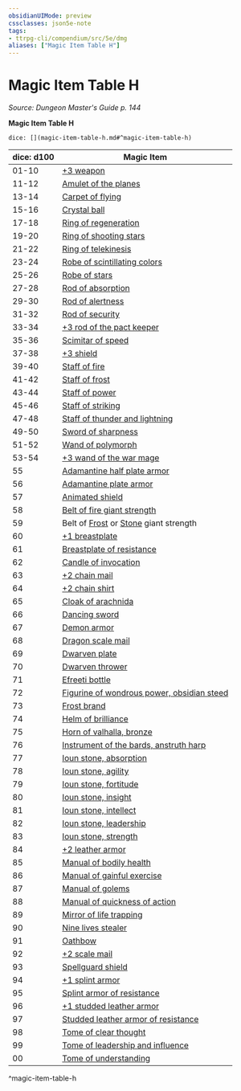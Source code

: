 ```yaml
---
obsidianUIMode: preview
cssclasses: json5e-note
tags:
- ttrpg-cli/compendium/src/5e/dmg
aliases: ["Magic Item Table H"]
---
```

# Magic Item Table H
*Source: Dungeon Master's Guide p. 144* 

**Magic Item Table H**

`dice: [](magic-item-table-h.md#^magic-item-table-h)`

| dice: d100 | Magic Item |
|------------|------------|
| 01-10 | [+3 weapon](Misc%20Files/CLI/compendium/items/3-weapon-xdmg.md) |
| 11-12 | [Amulet of the planes](Misc%20Files/CLI/compendium/items/amulet-of-the-planes-xdmg.md) |
| 13-14 | [Carpet of flying](Misc%20Files/CLI/compendium/items/carpet-of-flying-xdmg.md) |
| 15-16 | [Crystal ball](Misc%20Files/CLI/compendium/items/crystal-ball-xdmg.md) |
| 17-18 | [Ring of regeneration](Misc%20Files/CLI/compendium/items/ring-of-regeneration-xdmg.md) |
| 19-20 | [Ring of shooting stars](Misc%20Files/CLI/compendium/items/ring-of-shooting-stars-xdmg.md) |
| 21-22 | [Ring of telekinesis](Misc%20Files/CLI/compendium/items/ring-of-telekinesis-xdmg.md) |
| 23-24 | [Robe of scintillating colors](Misc%20Files/CLI/compendium/items/robe-of-scintillating-colors-xdmg.md) |
| 25-26 | [Robe of stars](Misc%20Files/CLI/compendium/items/robe-of-stars-xdmg.md) |
| 27-28 | [Rod of absorption](Misc%20Files/CLI/compendium/items/rod-of-absorption-xdmg.md) |
| 29-30 | [Rod of alertness](Misc%20Files/CLI/compendium/items/rod-of-alertness-xdmg.md) |
| 31-32 | [Rod of security](Misc%20Files/CLI/compendium/items/rod-of-security-xdmg.md) |
| 33-34 | [+3 rod of the pact keeper](Misc%20Files/CLI/compendium/items/3-rod-of-the-pact-keeper-xdmg.md) |
| 35-36 | [Scimitar of speed](Misc%20Files/CLI/compendium/items/scimitar-of-speed-xdmg.md) |
| 37-38 | [+3 shield](Misc%20Files/CLI/compendium/items/3-shield-xdmg.md) |
| 39-40 | [Staff of fire](Misc%20Files/CLI/compendium/items/staff-of-fire-xdmg.md) |
| 41-42 | [Staff of frost](Misc%20Files/CLI/compendium/items/staff-of-frost-xdmg.md) |
| 43-44 | [Staff of power](Misc%20Files/CLI/compendium/items/staff-of-power-xdmg.md) |
| 45-46 | [Staff of striking](Misc%20Files/CLI/compendium/items/staff-of-striking-xdmg.md) |
| 47-48 | [Staff of thunder and lightning](Misc%20Files/CLI/compendium/items/staff-of-thunder-and-lightning-xdmg.md) |
| 49-50 | [Sword of sharpness](Misc%20Files/CLI/compendium/items/sword-of-sharpness-xdmg.md) |
| 51-52 | [Wand of polymorph](Misc%20Files/CLI/compendium/items/wand-of-polymorph-xdmg.md) |
| 53-54 | [+3 wand of the war mage](Misc%20Files/CLI/compendium/items/3-wand-of-the-war-mage-xdmg.md) |
| 55 | [Adamantine half plate armor](Misc%20Files/CLI/compendium/items/adamantine-armor-xdmg.md) |
| 56 | [Adamantine plate armor](Misc%20Files/CLI/compendium/items/adamantine-armor-xdmg.md) |
| 57 | [Animated shield](Misc%20Files/CLI/compendium/items/animated-shield-xdmg.md) |
| 58 | [Belt of fire giant strength](Misc%20Files/CLI/compendium/items/belt-of-fire-giant-strength-xdmg.md) |
| 59 | Belt of [Frost](Misc%20Files/CLI/compendium/items/belt-of-frost-giant-strength-xdmg.md) or [Stone](Misc%20Files/CLI/compendium/items/belt-of-stone-giant-strength-xdmg.md) giant strength |
| 60 | [+1 breastplate](Misc%20Files/CLI/compendium/items/1-armor-xdmg.md) |
| 61 | [Breastplate of resistance](Misc%20Files/CLI/compendium/items/armor-of-resistance-xdmg.md) |
| 62 | [Candle of invocation](Misc%20Files/CLI/compendium/items/candle-of-invocation-xdmg.md) |
| 63 | [+2 chain mail](Misc%20Files/CLI/compendium/items/2-armor-xdmg.md) |
| 64 | [+2 chain shirt](Misc%20Files/CLI/compendium/items/2-armor-xdmg.md) |
| 65 | [Cloak of arachnida](Misc%20Files/CLI/compendium/items/cloak-of-arachnida-xdmg.md) |
| 66 | [Dancing sword](Misc%20Files/CLI/compendium/items/dancing-sword-xdmg.md) |
| 67 | [Demon armor](Misc%20Files/CLI/compendium/items/demon-armor-xdmg.md) |
| 68 | [Dragon scale mail](Misc%20Files/CLI/compendium/items/dragon-scale-mail-xdmg.md) |
| 69 | [Dwarven plate](Misc%20Files/CLI/compendium/items/dwarven-plate-xdmg.md) |
| 70 | [Dwarven thrower](Misc%20Files/CLI/compendium/items/dwarven-thrower-xdmg.md) |
| 71 | [Efreeti bottle](Misc%20Files/CLI/compendium/items/efreeti-bottle-xdmg.md) |
| 72 | [Figurine of wondrous power, obsidian steed](Misc%20Files/CLI/compendium/items/figurine-of-wondrous-power-obsidian-steed-xdmg.md) |
| 73 | [Frost brand](Misc%20Files/CLI/compendium/items/frost-brand-xdmg.md) |
| 74 | [Helm of brilliance](Misc%20Files/CLI/compendium/items/helm-of-brilliance-xdmg.md) |
| 75 | [Horn of valhalla, bronze](Misc%20Files/CLI/compendium/items/horn-of-valhalla-bronze-xdmg.md) |
| 76 | [Instrument of the bards, anstruth harp](Misc%20Files/CLI/compendium/items/instrument-of-the-bards-anstruth-harp-xdmg.md) |
| 77 | [Ioun stone, absorption](Misc%20Files/CLI/compendium/items/ioun-stone-absorption-xdmg.md) |
| 78 | [Ioun stone, agility](Misc%20Files/CLI/compendium/items/ioun-stone-agility-xdmg.md) |
| 79 | [Ioun stone, fortitude](Misc%20Files/CLI/compendium/items/ioun-stone-fortitude-xdmg.md) |
| 80 | [Ioun stone, insight](Misc%20Files/CLI/compendium/items/ioun-stone-insight-xdmg.md) |
| 81 | [Ioun stone, intellect](Misc%20Files/CLI/compendium/items/ioun-stone-intellect-xdmg.md) |
| 82 | [Ioun stone, leadership](Misc%20Files/CLI/compendium/items/ioun-stone-leadership-xdmg.md) |
| 83 | [Ioun stone, strength](Misc%20Files/CLI/compendium/items/ioun-stone-strength-xdmg.md) |
| 84 | [+2 leather armor](Misc%20Files/CLI/compendium/items/2-armor-xdmg.md) |
| 85 | [Manual of bodily health](Misc%20Files/CLI/compendium/items/manual-of-bodily-health-xdmg.md) |
| 86 | [Manual of gainful exercise](Misc%20Files/CLI/compendium/items/manual-of-gainful-exercise-xdmg.md) |
| 87 | [Manual of golems](Misc%20Files/CLI/compendium/items/manual-of-golems-xdmg.md) |
| 88 | [Manual of quickness of action](Misc%20Files/CLI/compendium/items/manual-of-quickness-of-action-xdmg.md) |
| 89 | [Mirror of life trapping](Misc%20Files/CLI/compendium/items/mirror-of-life-trapping-xdmg.md) |
| 90 | [Nine lives stealer](Misc%20Files/CLI/compendium/items/nine-lives-stealer-xdmg.md) |
| 91 | [Oathbow](Misc%20Files/CLI/compendium/items/oathbow-xdmg.md) |
| 92 | [+2 scale mail](Misc%20Files/CLI/compendium/items/2-armor-xdmg.md) |
| 93 | [Spellguard shield](Misc%20Files/CLI/compendium/items/spellguard-shield-xdmg.md) |
| 94 | [+1 splint armor](Misc%20Files/CLI/compendium/items/1-armor-xdmg.md) |
| 95 | [Splint armor of resistance](Misc%20Files/CLI/compendium/items/armor-of-resistance-xdmg.md) |
| 96 | [+1 studded leather armor](Misc%20Files/CLI/compendium/items/1-armor-xdmg.md) |
| 97 | [Studded leather armor of resistance](Misc%20Files/CLI/compendium/items/armor-of-resistance-xdmg.md) |
| 98 | [Tome of clear thought](Misc%20Files/CLI/compendium/items/tome-of-clear-thought-xdmg.md) |
| 99 | [Tome of leadership and influence](Misc%20Files/CLI/compendium/items/tome-of-leadership-and-influence-xdmg.md) |
| 00 | [Tome of understanding](Misc%20Files/CLI/compendium/items/tome-of-understanding-xdmg.md) |
^magic-item-table-h